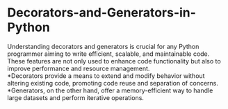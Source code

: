 # Decorators-and-Generators-in-Python
Understanding decorators and generators is crucial for any Python programmer aiming to write efficient, scalable, and maintainable code. These features are not only used to enhance code functionality but also to improve performance and resource management.  
*Decorators provide a means to extend and modify behavior without altering existing code, promoting code reuse and separation of concerns. 
*Generators, on the other hand, offer a memory-efficient way to handle large datasets and perform iterative operations. 
